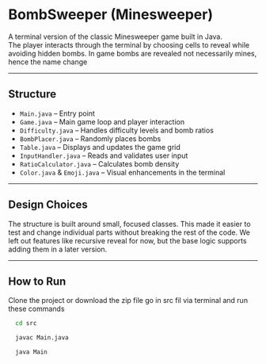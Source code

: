# BombSweeper (Minesweeper)

A terminal version of the classic Minesweeper game built in Java.  
The player interacts through the terminal by choosing cells to reveal while avoiding hidden bombs.
In game bombs are revealed not necessarily mines, hence the name change 

---

## Structure

- `Main.java` – Entry point
- `Game.java` – Main game loop and player interaction
- `Difficulty.java` – Handles difficulty levels and bomb ratios
- `BombPlacer.java` – Randomly places bombs
- `Table.java` – Displays and updates the game grid
- `InputHandler.java` – Reads and validates user input
- `RatioCalculator.java` – Calculates bomb density
- `Color.java` & `Emoji.java` – Visual enhancements in the terminal

---

## Design Choices

The structure is built around small, focused classes.
This made it easier to test and change individual parts without breaking the rest of the code.
We left out features like recursive reveal for now, but the base logic supports adding them in a later version.

---

## How to Run

Clone the project or download the zip file
go in src fil via terminal and run these commands

```bash
  cd src
```

```bash
  javac Main.java
```

```bash
  java Main
```
